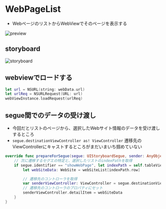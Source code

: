 # WebPageList

- WebページのリストからWebViewでそのページを表示する

![preview](https://i.gyazo.com/ad5fa465d9608460fec1e2f92c5ff6d5.gif)

## storyboard

![storyboard](https://cloud.githubusercontent.com/assets/1150412/9650563/d35bc01a-523f-11e5-9962-ced25e7e70d4.png)

## webviewでロードする

```swift
let url = NSURL(string: webData.url)
let urlReq = NSURLRequest(URL: url)
webViewInstance.loadRequest(urlReq)
```

## segue間でのデータの受け渡し

- 今回だとリストのページから、選択したWebサイト情報のデータを受け渡しするところ
- `segue.destinationViewController as! ViewController` 遷移先のViewControllerにキャストするところがまだいまいち掴めていない

```swift
override func prepareForSegue(segue: UIStoryboardSegue, sender: AnyObject?) {
    // 次に遷移するセグエの特定と、選択したリストのindexPathを取得
    if segue.identifier == "showWebPage", let indexPath = self.tableView.indexPathForSelectedRow() {
        let webSiteData: WebSite = webSiteList[indexPath.row]

        // 遷移先のコントローラを取得
        var senderViewController: ViewController = segue.destinationViewController as! ViewController
        // 遷移先のコントローラのプロパティにセット
        senderViewController.detailItem = webSiteData
    }
}
```